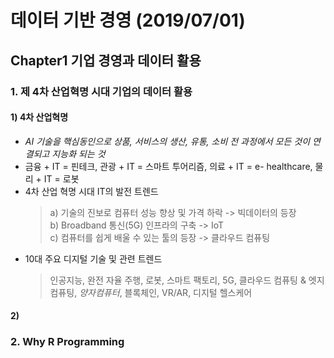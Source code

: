 # 데이터 기반 경영  (2019/07/01)
## Chapter1 기업 경영과 데이터 활용
### 1. 제 4차 산업혁명 시대 기업의 데이터 활용 
#### 1) 4차 산업혁명
- *AI 기술을 핵심동인으로 상품, 서비스의 생산, 유통, 소비 전 과정에서 모든 것이 연결되고 지능화 되는 것*   
- 금융 + IT = 핀테크, 관광 + IT = 스마트 투어리즘, 의료 + IT = e- healthcare, 물리 + IT = 로봇   
- 4차 산업 혁명 시대 IT의 발전 트렌드   
  > a) 기술의 진보로 컴퓨터 성능 향상 및 가격 하락 -> 빅데이터의 등장    
  > b) Broadband 통신(5G) 인프라의 구축  -> IoT  
  > c) 컴퓨터를 쉽게 배울 수 있는 툴의 등장   -> 클라우드 컴퓨팅  
- 10대 주요 디지털 기술 및 관련 트렌드 
  > 인공지능, 완전 자율 주행, 로봇, 스마트 팩토리, 5G, 클라우드 컴퓨팅 & 엣지 컴퓨팅, *양자컴퓨터*, 블록체인, VR/AR, 디지털 헬스케어   
  
  
  
#### 2) 
### 2. Why R Programming 
 
